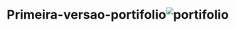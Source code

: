 # Primeira-versao-portifolio![portifolio](https://github.com/JanieleCristina006/Primeira-versao-portifolio/assets/111160331/b3559cac-4799-495f-8d22-9f37a2190e43)
